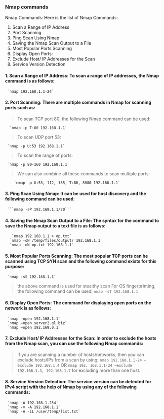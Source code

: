 ### Nmap commands

Nmap Commands:
Here is the list of Nmap Commands:

1. Scan a Range of IP Address
2. Port Scanning
3. Ping Scan Using Nmap
4. Saving the Nmap Scan Output to a File
5. Most Popular Ports Scanning
6. Display Open Ports:
7. Exclude Host/ IP Addresses for the Scan
8. Service Version Detection

#### 1. Scan a Range of IP Address: To scan a range of IP addresses, the Nmap command is as follows:
     `nmap 192.168.1.1-24`

#### 2. Port Scanning: There are multiple commands in Nmap for scanning ports such as:
>   To scan TCP port 80, the following Nmap command can be used:

      `nmap -p T:80 192.168.1.1`

>   To scan UDP port 53:

     `nmap -p U:53 192.168.1.1`

 >    To scan the range of ports:

     `nmap -p 80-160 192.168.1.1`
>    We can also combine all these commands to scan multiple ports:

        `nmap -p U:53, 112, 135, T:80, 8080 192.168.1.1`
#### 3. Ping Scan Using Nmap: It can be used for host discovery and the following command can be used:
     ```nmap -sP 192.168.1.1/20```
#### 4. Saving the Nmap Scan Output to a File: The syntax for the command to save the Nmap output to a text file is as follows:
       `nmap 192.168.1.1 > op.txt`
      `nmap -oN /temp/files/output/ 192.168.1.1`
      `nmap -oN op.txt 192.168.1.1`
      
#### 5. Most Popular Ports Scanning: The most popular TCP ports can be scanned using TCP SYN scan and the following command exists for this purpose:
     `nmap -sS 192.168.1.1`
>    the above command is used for stealthy scan
>    For OS fingerprinting, the following command can be used:
     `nmap -sT 192.168.1.1`
     
#### 6. Display Open Ports: The command for displaying open ports on the network is as follows:
     `nmap –open 192.168.1.1`
     `nmap –open server2.gl.biz`
     `nmap –open 192.168.0.1`
#### 7. Exclude Host/ IP Addresses for the Scan: In order to exclude the hosts from the Nmap scan, you can use the following Nmap commands:
>    If you are scanning a number of hosts/networks, then you can exclude hosts/IPs from a scan by using:
     `nmap 192.168.1.1-24 –exclude 192.168.1.4`
     OR
     `nmap 192. 168.1.1-24 –exclude 192.168.1.3, 192.168.1.7`   for excluding more than one host.

#### 8. Service Version Detection: The service version can be detected for IPv4 script with the help of Nmap by using any of the following commands:
     `nmap -A 192.168.1.254`
     `nmap -v -A 192.168.1.1`
     `nmap -A -iL /user/temp/list.txt`
